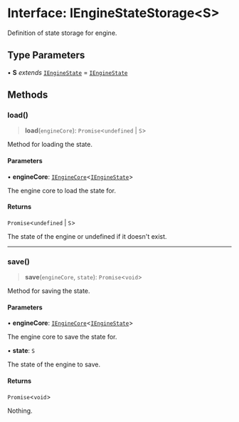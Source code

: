 # Interface: IEngineStateStorage\<S\>

Definition of state storage for engine.

## Type Parameters

• **S** *extends* [`IEngineState`](IEngineState.md) = [`IEngineState`](IEngineState.md)

## Methods

### load()

> **load**(`engineCore`): `Promise`\<`undefined` \| `S`\>

Method for loading the state.

#### Parameters

• **engineCore**: [`IEngineCore`](IEngineCore.md)\<[`IEngineState`](IEngineState.md)\>

The engine core to load the state for.

#### Returns

`Promise`\<`undefined` \| `S`\>

The state of the engine or undefined if it doesn't exist.

***

### save()

> **save**(`engineCore`, `state`): `Promise`\<`void`\>

Method for saving the state.

#### Parameters

• **engineCore**: [`IEngineCore`](IEngineCore.md)\<[`IEngineState`](IEngineState.md)\>

The engine core to save the state for.

• **state**: `S`

The state of the engine to save.

#### Returns

`Promise`\<`void`\>

Nothing.

